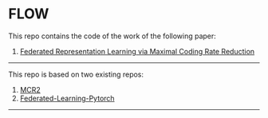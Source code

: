 # FLOW
This repo contains the code of the work of the following paper: 

1. [Federated Representation Learning via Maximal Coding Rate Reduction](https://arxiv.org/pdf/2210.00299)

---
This repo is based on two existing repos:

1. [MCR2](https://github.com/ryanchankh/mcr2)
2. [Federated-Learning-Pytorch](https://github.com/shenzebang/Federated-Learning-Pytorch)
---

